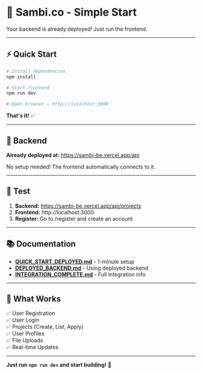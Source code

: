 # 🚀 Sambi.co - Simple Start

Your backend is already deployed! Just run the frontend.

---

## ⚡ Quick Start

```bash
# Install dependencies
npm install

# Start frontend
npm run dev

# Open browser → http://localhost:3000
```

**That's it!** ✅

---

## 📡 Backend

**Already deployed at:** https://sambi-be.vercel.app/api

No setup needed! The frontend automatically connects to it.

---

## 🧪 Test

1. **Backend:** https://sambi-be.vercel.app/api/projects
2. **Frontend:** http://localhost:3000
3. **Register:** Go to /register and create an account

---

## 📚 Documentation

- **[QUICK_START_DEPLOYED.md](QUICK_START_DEPLOYED.md)** - 1-minute setup
- **[DEPLOYED_BACKEND.md](DEPLOYED_BACKEND.md)** - Using deployed backend
- **[INTEGRATION_COMPLETE.md](INTEGRATION_COMPLETE.md)** - Full integration info

---

## 🎯 What Works

✅ User Registration  
✅ User Login  
✅ Projects (Create, List, Apply)  
✅ User Profiles  
✅ File Uploads  
✅ Real-time Updates  

---

**Just run `npm run dev` and start building!** 🎨

